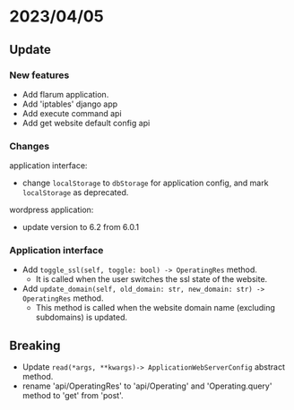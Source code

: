 # 2023/04/05

## Update

### New features

- Add flarum application.
- Add 'iptables' django app
- Add execute command api
- Add get website default config api

### Changes

application interface:

- change `localStorage` to `dbStorage` for application config, and mark `localStorage` as deprecated.

wordpress application:

- update version to 6.2 from 6.0.1

### Application interface

- Add `toggle_ssl(self, toggle: bool) -> OperatingRes` method.
  - It is called when the user switches the ssl state of the website.
- Add `update_domain(self, old_domain: str, new_domain: str) -> OperatingRes` method.
  - This method is called when the website domain name (excluding subdomains) is updated.

## Breaking

- Update `read(*args, **kwargs)-> ApplicationWebServerConfig` abstract method.
- rename 'api/OperatingRes' to 'api/Operating' and 'Operating.query' method to 'get' from 'post'.
